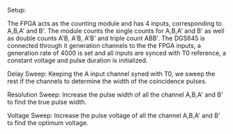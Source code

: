 Setup:

The FPGA acts as the counting module and has 4 inputs, corresponding to A,B,A' and B'. The module counts the single counts for A,B,A' and B' as well as double counts A'B, A'B, A'B' and triple count ABB'.
The DGS645 is connected through it generation channels to the the FPGA inputs, a generation rate of 4000 is set and all inputs are synced with T0 reference, a constant voltage and pulse duration is initialized.

Delay Sweep:
Keeping the A input channel syned with T0, we sweep the rest if the channels to determine the width of the coincidence pulses.  

Resolution Sweep:
Increase the pulse width of all the channel A,B,A' and B' to find the true pulse width.

Voltage Sweep:
Increase the pulse voltage of all the channel A,B,A' and B' to find the optimum voltage.
